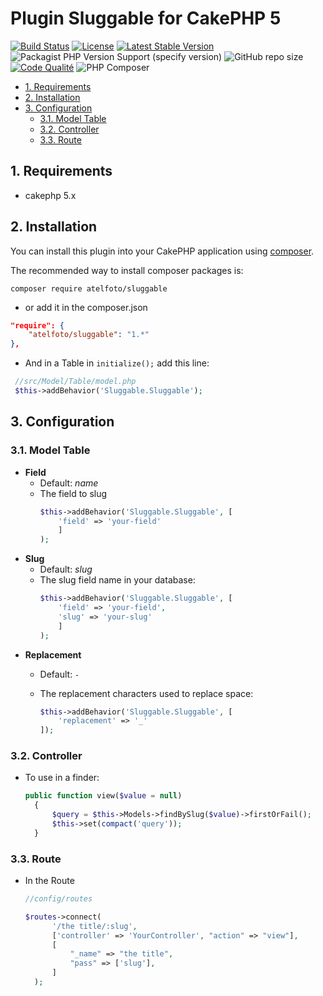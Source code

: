 # Plugin Sluggable  for CakePHP 5 <!-- omit in toc -->

[![Build Status](https://api.travis-ci.com/atelfoto/sluggable.svg?branch=master)](https://travis-ci.org/atelfoto/sluggable)
[![License](https://poser.pugx.org/atelfoto/sluggable/license.svg)](//packagist.org/packages/atelfoto/sluggable)
[![Latest Stable Version](https://poser.pugx.org/atelfoto/sluggable/v/stable.svg)](//packagist.org/packages/atelfoto/sluggable)
![Packagist PHP Version Support (specify version)](https://img.shields.io/packagist/php-v/cakephp/cakephp/4.1.1?color=green&logo=cakephp)
![GitHub repo size](https://img.shields.io/github/repo-size/atelfoto/sluggable?color=red&logo=cakephp)
[![Code Qualité](https://scrutinizer-ci.com/g/atelfoto/sluggable/badges/quality-score.png?b=master)](https://scrutinizer-ci.com/g/atelfoto/sluggable/?branch=master)
![PHP Composer](https://github.com/atelfoto/sluggable/workflows/PHP%20Composer/badge.svg)

- [1. Requirements](#1-requirements)
- [2. Installation](#2-installation)
- [3. Configuration](#3-configuration)
  - [3.1. Model Table](#31-model-table)
  - [3.2. Controller](#32-controller)
  - [3.3. Route](#33-route)

## 1. Requirements

- cakephp 5.x

## 2. Installation

You can install this plugin into your CakePHP application using [composer](https://getcomposer.org).

The recommended way to install composer packages is:

```
composer require atelfoto/sluggable
```

- or  add it in the composer.json

```json
"require": {
    "atelfoto/sluggable": "1.*"
},
```

- And in a Table in ``initialize();`` add this line:

```php
 //src/Model/Table/model.php
 $this->addBehavior('Sluggable.Sluggable');
```

## 3. Configuration

### 3.1. Model Table

- **Field**
  - Default: _name_
  - The field to slug
    ```php
    $this->addBehavior('Sluggable.Sluggable', [
        'field' => 'your-field'
        ]
    );
    ```
- **Slug**
  - Default: _slug_
  - The slug field name in your database:
    ```php
    $this->addBehavior('Sluggable.Sluggable', [
        'field' => 'your-field',
        'slug' => 'your-slug'
        ]
    );
    ```
- **Replacement**
  - Default: `-`
  - The replacement characters used to replace space:

    ```php
    $this->addBehavior('Sluggable.Sluggable', [
        'replacement' => '_'
    ]);
    ```

### 3.2. Controller

- To use in a finder:

  ```php
  public function view($value = null)
    {
        $query = $this->Models->findBySlug($value)->firstOrFail();
        $this->set(compact('query'));
    }
  ```

### 3.3. Route

- In the Route

  ```php
  //config/routes

  $routes->connect(
        '/the title/:slug',
        ['controller' => 'YourController', "action" => "view"],
        [
            "_name" => "the title",
            "pass" => ['slug'],
        ]
    );
  ```
